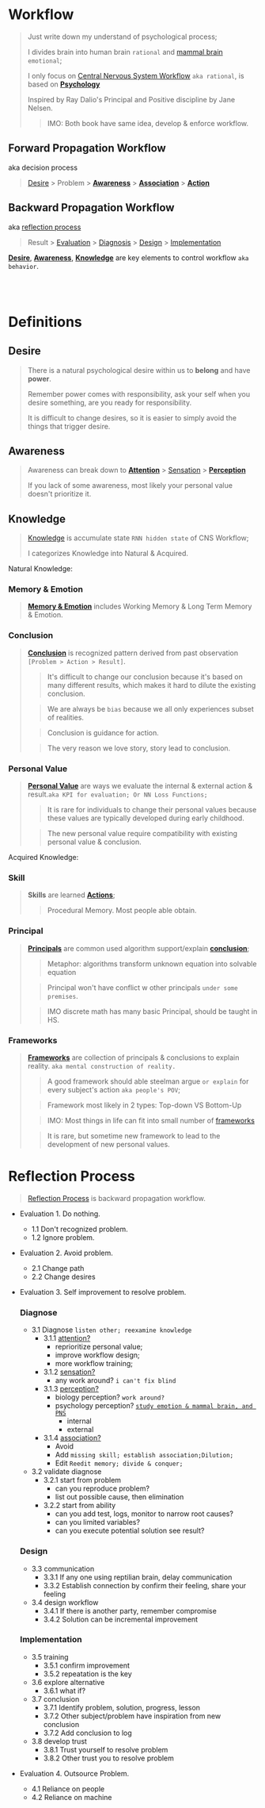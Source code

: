 # Workflow
> Just write down my understand of psychological process;
>
> I divides brain into human brain `rational` and [mammal brain](psychology.md#mammal-brain) `emotional`;
> 
> I only focus on [Central Nervous System Workflow](./../biology/anatomy.md#central-nervous-system-cns) `aka rational`, is based on [**Psychology**](./psychology.md)
>
> Inspired by Ray Dalio's Principal and Positive discipline by Jane Nelsen.
> > IMO: Both book have same idea, develop & enforce workflow.

## Forward Propagation Workflow
aka decision process

> [Desire](#desire) > Problem > [**Awareness**](#awareness) > [**Association**](./psychology.md#4-association) > [**Action**](#reflection-process)


## Backward Propagation Workflow
aka [reflection process](#reflection-process)
> Result > [Evaluation](#reflection-process) > [Diagnosis](#diagnose) > [Design](#design) > [Implementation](#implementation)

[**Desire**](#desire), [**Awareness**](#awareness), [**Knowledge**](#knowledge) are key elements to control workflow `aka behavior`.


</br></br>

# Definitions


## Desire
> There is a natural psychological desire within us to **belong** and have **power**.
>
> Remember power comes with responsibility, ask your self when you desire something, are you ready for responsibility.
>
> It is difficult to change desires, so it is easier to simply avoid the things that trigger desire.


## Awareness
> Awareness can break down to [**Attention**](./psychology.md#1-attention) > [Sensation](./psychology.md#2-sensation) > [**Perception**](./psychology.md#3-perception)
>
> If you lack of some awareness, most likely your personal value doesn't prioritize it.

## Knowledge
> [Knowledge](knowledge.md) is accumulate state `RNN hidden state` of CNS Workflow;
> 
> I categorizes Knowledge into Natural & Acquired.

Natural Knowledge:
### Memory & Emotion
> [**Memory & Emotion**](./psychology.md#emotion--memory-association) includes Working Memory & Long Term Memory & Emotion.

### Conclusion
> [**Conclusion**](knowledge.md#conclusion) is recognized pattern derived from past observation `[Problem > Action > Result]`.
> > It's difficult to change our conclusion because it's based on many different results, which makes it hard to dilute the existing conclusion.
>
> > We are always be `bias` because we all only experiences subset of realities.
> 
> > Conclusion is guidance for action.
>
> > The very reason we love story, story lead to conclusion.

### Personal Value
> [**Personal Value**](knowledge.md#personal-value) are ways we evaluate the internal & external action & result.`aka KPI for evaluation; Or NN Loss Functions;`
> > It is rare for individuals to change their personal values because these values are typically developed during early childhood.
> 
> > The new personal value require compatibility with existing personal value & conclusion.

Acquired Knowledge:
### Skill
> **Skills** are learned [**Actions**](#reflection-process);
> > Procedural Memory. Most people able obtain.
>
### Principal
> [**Principals**](knowledge.md#principal) are common used algorithm support/explain [**conclusion**](knowledge.md#conclusion); 
> > Metaphor: algorithms transform unknown equation into solvable equation
> 
> > Principal won't have conflict w other principals `under some premises`.
> 
> > IMO discrete math has many basic Principal, should be taught in HS.

### Frameworks
> [**Frameworks**](#framework) are collection of principals & conclusions to explain reality. `aka mental construction of reality.`
> > A good framework should able steelman argue `or explain` for every subject's action `aka people's POV`;
> 
> > Framework most likely in 2 types: Top-down VS Bottom-Up
> 
> > IMO: Most things in life can fit into small number of [frameworks](knowledge.md#framework)
> 
> > It is rare, but sometime new framework to lead to the development of new personal values.


# Reflection Process
> [Reflection Process](#backward-propagation-workflow) is backward propagation workflow. 
- Evaluation 1. Do nothing.
  - 1.1 Don't recognized problem.
  - 1.2 Ignore problem.


- Evaluation 2. Avoid problem.
  - 2.1 Change path
  - 2.2 Change desires


- Evaluation 3. Self improvement to resolve problem.
  ### Diagnose
  - 3.1 Diagnose `listen other; reexamine knowledge`
    - 3.1.1 [attention?](psychology.md#1-attention)
      - reprioritize personal value;
      - improve workflow design;
      - more workflow training;
    - 3.1.2 [sensation?](psychology.md#2-sensation)
      - any work around? `i can't fix blind`
    - 3.1.3 [perception?](./psychology.md#3-perception)
      - biology perception? `work around?`
      - psychology perception? [`study emotion & mammal brain, and PNS`](../biology/anatomy.md)
        - internal
        - external
    - 3.1.4 [association?](psychology.md#4-association)
      - Avoid
      - Add `missing skill; establish association;Dilution;`
      - Edit `Reedit memory; divide & conquer;`
  - 3.2 validate diagnose
    - 3.2.1 start from problem
      - can you reproduce problem?
      - list out possible cause, then elimination
    - 3.2.2 start from ability
      - can you add test, logs, monitor to narrow root causes?
      - can you limited variables?
      - can you execute potential solution see result?
  ### Design
  - 3.3 communication
    - 3.3.1 If any one using reptilian brain, delay communication
    - 3.3.2 Establish connection by confirm their feeling, share your feeling
  - 3.4 design workflow
    - 3.4.1 If there is another party, remember compromise
    - 3.4.2 Solution can be incremental improvement
  ### Implementation
  - 3.5 training
    - 3.5.1 confirm improvement
    - 3.5.2 repeatation is the key
  - 3.6 explore alternative
    - 3.6.1 what if?
  - 3.7 conclusion
    - 3.7.1 Identify problem, solution, progress, lesson
    - 3.7.2 Other subject/problem have inspiration from new conclusion
    - 3.7.2 Add conclusion to log
  - 3.8 develop trust
    - 3.8.1 Trust yourself to resolve problem
    - 3.8.2 Other trust you to resolve problem


- Evaluation 4. Outsource Problem.
  - 4.1 Reliance on people
  - 4.2 Reliance on machine
